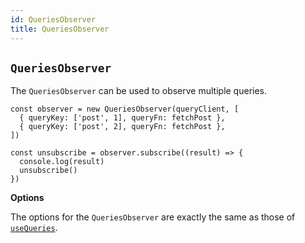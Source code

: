 ```yaml
---
id: QueriesObserver
title: QueriesObserver
---
```


## `QueriesObserver`

The `QueriesObserver` can be used to observe multiple queries.

```tsx
const observer = new QueriesObserver(queryClient, [
  { queryKey: ['post', 1], queryFn: fetchPost },
  { queryKey: ['post', 2], queryFn: fetchPost },
])

const unsubscribe = observer.subscribe((result) => {
  console.log(result)
  unsubscribe()
})
```

**Options**

The options for the `QueriesObserver` are exactly the same as those of [`useQueries`](../reference/useQueries).
